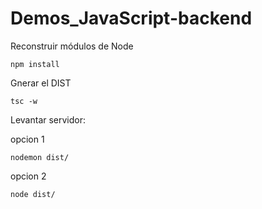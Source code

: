 # Demos_JavaScript-backend 

Reconstruir módulos de Node
```
npm install
```


Gnerar el DIST
```
tsc -w
```


Levantar servidor:

opcion 1
```
nodemon dist/
```

opcion 2
```
node dist/
```